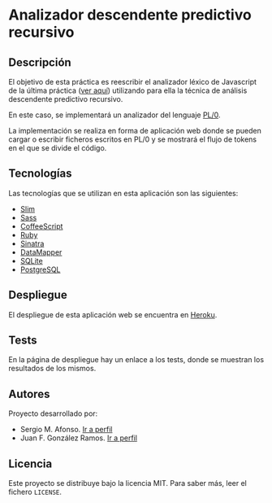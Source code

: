 # Analizador descendente predictivo recursivo

## Descripción

El objetivo de esta práctica es reescribir el analizador léxico de Javascript
de la última práctica ([ver aquí](https://github.com/PLGRUPO/AnalizadorLexicoJS/))
utilizando para ella la técnica de análisis descendente predictivo recursivo.

En este caso, se implementará un analizador del lenguaje [PL/0](http://en.wikipedia.org/wiki/PL/0).

La implementación se realiza en forma de aplicación web donde se pueden
cargar o escribir ficheros escritos en PL/0 y se mostrará el flujo de tokens
en el que se divide el código.

## Tecnologías

Las tecnologías que se utilizan en esta aplicación son las siguientes:

  - [Slim](http://slim-lang.com/)
  - [Sass](http://sass-lang.com/)
  - [CoffeeScript](http://coffeescript.org/)
  - [Ruby](https://www.ruby-lang.org/es/)
  - [Sinatra](http://www.sinatrarb.com/)
  - [DataMapper](http://datamapper.org/)
  - [SQLite](https://sqlite.org/)
  - [PostgreSQL](http://www.postgresql.org/)

## Despliegue

El despliegue de esta aplicación web se encuentra en
[Heroku](http://analizador-lexico-pl.herokuapp.com/).

## Tests

En la página de despliegue hay un enlace a los tests, donde se muestran los
resultados de los mismos.

## Autores

Proyecto desarrollado por:

  - Sergio M. Afonso. [Ir a perfil](https://github.com/alu0100700459)
  - Juan F. González Ramos. [Ir a perfil](https://github.com/juanFGR)

## Licencia

Este proyecto se distribuye bajo la licencia MIT. Para saber más, leer el
fichero `LICENSE`.
